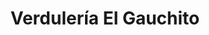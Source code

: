 ---
title: "Verdulería El Gauchito"
url: /chos-malal/verduleria-el-gauchito/
shop: Gemüse & Obst
---